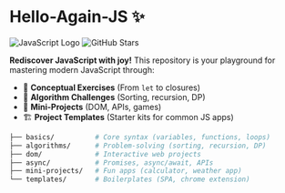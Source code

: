 # Hello-Again-JS ✨

![JavaScript Logo](https://img.shields.io/badge/JavaScript-F7DF1E?style=for-the-badge&logo=javascript&logoColor=black)
![GitHub Stars](https://img.shields.io/github/stars/yourusername/Hello-Again-JS?style=social)


**Rediscover JavaScript with joy!** This repository is your playground for mastering modern JavaScript through:
- 🧩 **Conceptual Exercises** (From `let` to closures)
- 🚀 **Algorithm Challenges** (Sorting, recursion, DP)
- 🎨 **Mini-Projects** (DOM, APIs, games)
- 🏗 **Project Templates** (Starter kits for common JS apps)

```bash
├── basics/          # Core syntax (variables, functions, loops)
├── algorithms/      # Problem-solving (sorting, recursion, DP)
├── dom/             # Interactive web projects
├── async/           # Promises, async/await, APIs
├── mini-projects/   # Fun apps (calculator, weather app)
└── templates/       # Boilerplates (SPA, chrome extension)

